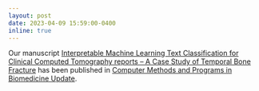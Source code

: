 ```yaml
---
layout: post
date: 2023-04-09 15:59:00-0400
inline: true
---
```


Our manuscript [Interpretable Machine Learning Text Classification for Clinical Computed Tomography reports – A Case Study of Temporal Bone Fracture](https://doi.org/10.1016/j.cmpbup.2023.100104) has been published in [Computer Methods and Programs in Biomedicine Update](https://www.sciencedirect.com/journal/computer-methods-and-programs-in-biomedicine-update).
